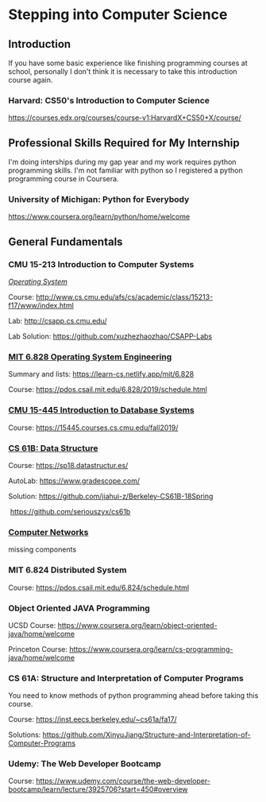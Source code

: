 # Stepping into Computer Science



## Introduction

If you have some basic experience like finishing programming courses at school, personally I don't think it is necessary to take this introduction course again.

### Harvard: CS50's Introduction to Computer Science

https://courses.edx.org/courses/course-v1:HarvardX+CS50+X/course/



## Professional Skills Required for My Internship

I'm doing interships during my gap year and my work requires python programming skills. I'm not familiar with python so I registered a python programming course in Coursera.

### University of Michigan: Python for Everybody

https://www.coursera.org/learn/python/home/welcome



## General Fundamentals

### CMU 15-213 Introduction to Computer Systems

*<u>Operating System</u>*

Course: http://www.cs.cmu.edu/afs/cs/academic/class/15213-f17/www/index.html

Lab: http://csapp.cs.cmu.edu/

Lab Solution: https://github.com/xuzhezhaozhao/CSAPP-Labs

### <u>MIT 6.828 Operating System Engineering</u>

Summary and lists: https://learn-cs.netlify.app/mit/6.828

Course: https://pdos.csail.mit.edu/6.828/2019/schedule.html

### <u>CMU 15-445 Introduction to Database Systems</u>

Course: https://15445.courses.cs.cmu.edu/fall2019/

### <u>CS 61B: Data Structure</u>

Course: https://sp18.datastructur.es/

AutoLab: https://www.gradescope.com/

Solution: https://github.com/jiahui-z/Berkeley-CS61B-18Spring

​				 https://github.com/seriouszyx/cs61b

### <u>Computer Networks</u>

missing components

### MIT 6.824 Distributed System

Course: https://pdos.csail.mit.edu/6.824/schedule.html

### Object Oriented JAVA Programming

UCSD Course: https://www.coursera.org/learn/object-oriented-java/home/welcome

Princeton Course: https://www.coursera.org/learn/cs-programming-java/home/welcome

### CS 61A: Structure and Interpretation of Computer Programs

You need to know methods of python programming ahead before taking this course.

Course: https://inst.eecs.berkeley.edu/~cs61a/fa17/

Solutions: https://github.com/XinyuJiang/Structure-and-Interpretation-of-Computer-Programs

### Udemy: The Web Developer Bootcamp

Course: https://www.udemy.com/course/the-web-developer-bootcamp/learn/lecture/3925706?start=450#overview
